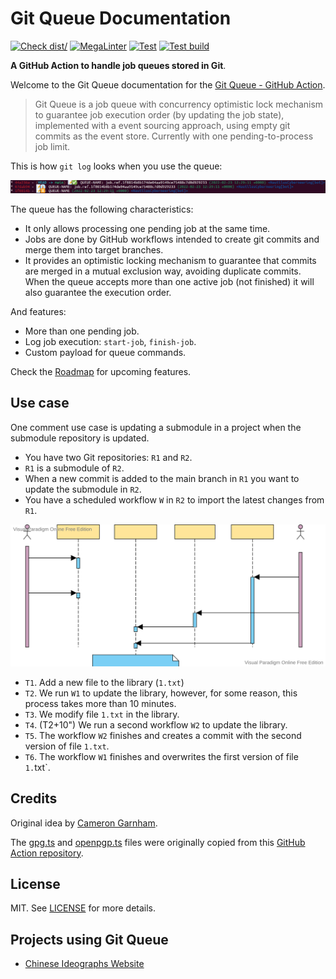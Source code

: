 # Git Queue Documentation

<!-- markdownlint-disable-next-line MD013 -->
[![Check dist/](https://github.com/Nautilus-Cyberneering/git-queue/actions/workflows/check-dist.yml/badge.svg)](https://github.com/Nautilus-Cyberneering/git-queue/actions/workflows/check-dist.yml) [![MegaLinter](https://github.com/Nautilus-Cyberneering/git-queue/actions/workflows/mega-linter.yml/badge.svg)](https://github.com/Nautilus-Cyberneering/git-queue/actions/workflows/mega-linter.yml) [![Test](https://github.com/Nautilus-Cyberneering/git-queue/actions/workflows/test.yml/badge.svg)](https://github.com/Nautilus-Cyberneering/git-queue/actions/workflows/test.yml) [![Test build](https://github.com/Nautilus-Cyberneering/git-queue/actions/workflows/test-build.yml/badge.svg)](https://github.com/Nautilus-Cyberneering/git-queue/actions/workflows/test-build.yml)

**A GitHub Action to handle job queues stored in Git**.

Welcome to the Git Queue documentation for the [Git Queue - GitHub Action](https://github.com/Nautilus-Cyberneering/git-queue).

> Git Queue is a job queue with concurrency optimistic lock mechanism to guarantee job execution order (by updating the job state), implemented with a event sourcing approach, using empty git commits as the event store. Currently with one pending-to-process job limit.

This is how  `git log` looks when you use the queue:

![Sequence diagram](./images/git-log-screenshot.png)

The queue has the following characteristics:

- It only allows processing one pending job at the same time.
- Jobs are done by GitHub workflows intended to create git commits and merge them into target branches.
- It provides an optimistic locking mechanism to guarantee that commits are merged in a mutual exclusion way, avoiding duplicate commits. When the queue accepts more than one active job (not finished) it will also guarantee the execution order.

And features:

- More than one pending job.
- Log job execution: `start-job`, `finish-job`.
- Custom payload for queue commands.

Check the [Roadmap](https://github.com/Nautilus-Cyberneering/git-queue/issues/6) for upcoming features.

## Use case

One comment use case is updating a submodule in a project when the submodule repository is updated.

- You have two Git repositories: `R1` and `R2`.
- `R1` is a submodule of `R2`.
- When a new commit is added to the main branch in `R1` you want to update the submodule in `R2`.
- You have a scheduled workflow `W` in `R2` to import the latest changes from `R1`.

![Sequence diagram](./images/sequence-diagram.svg)

- `T1`. Add a new file to the library (`1.txt`)
- `T2`. We run `W1` to update the library, however, for some reason, this process takes more than 10 minutes.
- `T3`. We modify file `1.txt` in the library.
- `T4`. (T2+10") We run a second workflow `W2` to update the library.
- `T5`. The workflow `W2` finishes and creates a commit with the second version of file `1.txt`.
- `T6`. The workflow `W1` finishes and overwrites the first version of file `1.`txt`.

## Credits

Original idea by [Cameron Garnham](https://github.com/da2ce7).

The [gpg.ts](https://github.com/Nautilus-Cyberneering/git-queue/blob/main/src/__tests__/gpg.ts) and [openpgp.ts](https://github.com/Nautilus-Cyberneering/git-queue/blob/main/src/__tests__/openpgp.ts) files were originally copied from this [GitHub Action repository](https://github.com/crazy-max/ghaction-import-gpg).

## License

MIT. See [LICENSE](https://github.com/Nautilus-Cyberneering/git-queue/blob/main/LICENSE) for more details.

## Projects using Git Queue

- [Chinese Ideographs Website](https://github.com/Nautilus-Cyberneering/chinese-ideographs-website)
